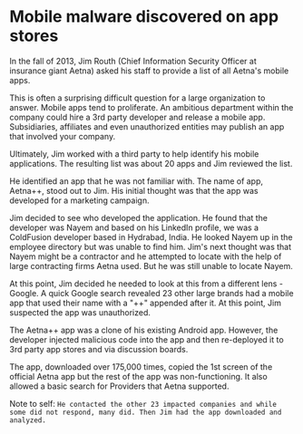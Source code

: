 # Mobile malware discovered on app stores
In the fall of 2013, Jim Routh (Chief Information Security Officer at insurance giant Aetna) asked his staff to provide a list of all Aetna's mobile apps.

This is often a surprising difficult question for a large organization to answer. Mobile apps tend to proliferate. An ambitious department within the company could hire a 3rd party developer and release a mobile app. Subsidiaries, affiliates and even unauthorized entities may publish an app that involved your company.

Ultimately, Jim worked with a third party to help identify his mobile applications. The resulting list was about 20 apps and Jim reviewed the list.

He identified an app that he was not familiar with. The name of app, Aetna++, stood out to Jim. His initial thought was that the app was developed for a marketing campaign.

Jim decided to see who developed the application. He found that the developer was Nayem and based on his LinkedIn profile, we was a ColdFusion developer based in Hydrabad, India. He looked Nayem up in the employee directory but was unable to find him. Jim's next thought was that Nayem might be a contractor and he attempted to locate with the help of large contracting firms Aetna used. But he was still unable to locate Nayem.

At this point, Jim decided he needed to look at this from a different lens - Google. A quick Google search revealed 23 other large brands had a mobile app that used their name with a "++" appended after it. At this point, Jim suspected the app was unauthorized.

The Aetna++ app was a clone of his existing Android app. However, the developer injected malicious code into the app and then re-deployed it to 3rd party app stores and via discussion boards.

The app, downloaded over 175,000 times, copied the 1st screen of the official Aetna app but the rest of the app was non-functioning. It also allowed a basic search for Providers that Aetna supported.

Note to self: `He contacted the other 23 impacted companies and while some did not respond, many did. Then Jim had the app downloaded and analyzed.`
